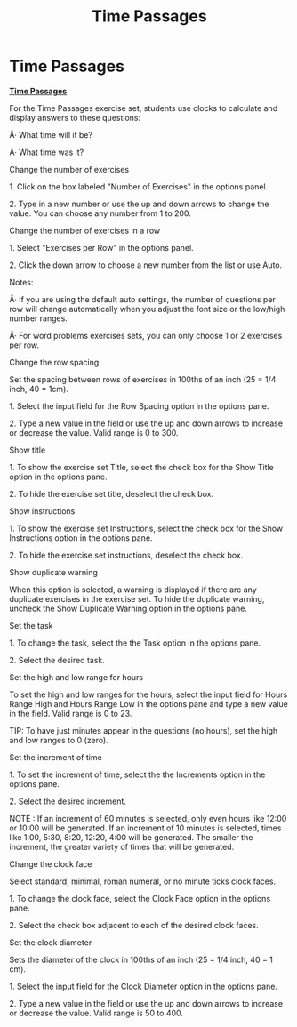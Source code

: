 ﻿---
title: Time Passages
category: activities
---

# Time Passages

**<u>Time Passages</u>**

For the Time Passages exercise set, students use clocks to calculate and display answers to these questions:

Â· What time will it be?

Â· What time was it?

Change the number of exercises

1\. Click on the box labeled "Number of Exercises" in the options panel.

2\. Type in a new number or use the up and down arrows to change the value. You can choose any number from 1 to 200.

Change the number of exercises in a row

1\. Select "Exercises per Row" in the options panel.

2\. Click the down arrow to choose a new number from the list or use Auto.

Notes:

Â· If you are using the default auto settings, the number of questions per row will change automatically when you adjust the font size or the low/high number ranges.

Â· For word problems exercises sets, you can only choose 1 or 2 exercises per row.

Change the row spacing

Set the spacing between rows of exercises in 100ths of an inch (25 = 1/4 inch, 40 = 1cm).

1\. Select the input field for the Row Spacing option in the options pane.

2\. Type a new value in the field or use the up and down arrows to increase or decrease the value. Valid range is 0 to 300.

Show title

1\. To show the exercise set Title, select the check box for the Show Title option in the options pane.

2\. To hide the exercise set title, deselect the check box.

Show instructions

1\. To show the exercise set Instructions, select the check box for the Show Instructions option in the options pane.

2\. To hide the exercise set instructions, deselect the check box.

Show duplicate warning

When this option is selected, a warning is displayed if there are any duplicate exercises in the exercise set. To hide the duplicate warning, uncheck the Show Duplicate Warning option in the options pane.

Set the task

1\. To change the task, select the the Task option in the options pane.

2\. Select the desired task.

Set the high and low range for hours

To set the high and low ranges for the hours, select the input field for Hours Range High and Hours Range Low in the options pane and type a new value in the field. Valid range is 0 to 23.

TIP: To have just minutes appear in the questions (no hours), set the high and low ranges to 0 (zero).

Set the increment of time

1\. To set the increment of time, select the the Increments option in the options pane.

2\. Select the desired increment.

NOTE : If an increment of 60 minutes is selected, only even hours like 12:00 or 10:00 will be generated. If an increment of 10 minutes is selected, times like 1:00, 5:30, 8:20, 12:20, 4:00 will be generated. The smaller the increment, the greater variety of times that will be generated.

Change the clock face

Select standard, minimal, roman numeral, or no minute ticks clock faces.

1\. To change the clock face, select the Clock Face option in the options pane.

2\. Select the check box adjacent to each of the desired clock faces.

Set the clock diameter

Sets the diameter of the clock in 100ths of an inch (25 = 1/4 inch, 40 = 1 cm).

1\. Select the input field for the Clock Diameter option in the options pane.

2\. Type a new value in the field or use the up and down arrows to increase or decrease the value. Valid range is 50 to 400.
